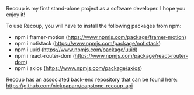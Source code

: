 Recoup is my first stand-alone project as a software developer. I hope you enjoy it!

To use Recoup, you will have to install the following packages from npm:

- npm i framer-motion (https://www.npmjs.com/package/framer-motion)
- npm i notistack (https://www.npmjs.com/package/notistack)
- npm i uuid (https://www.npmjs.com/package/uuid)
- npm i react-router-dom (https://www.npmjs.com/package/react-router-dom)
- npm i axios (https://www.npmjs.com/package/axios)

Recoup has an associated back-end repository that can be found here: https://github.com/nickpaparo/capstone-recoup-api
